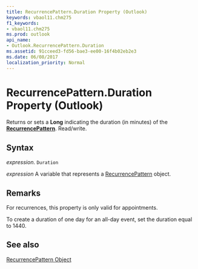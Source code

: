 ```yaml
---
title: RecurrencePattern.Duration Property (Outlook)
keywords: vbaol11.chm275
f1_keywords:
- vbaol11.chm275
ms.prod: outlook
api_name:
- Outlook.RecurrencePattern.Duration
ms.assetid: 91cceed3-fd56-bae3-ee00-16f4b02eb2e3
ms.date: 06/08/2017
localization_priority: Normal
---
```



# RecurrencePattern.Duration Property (Outlook)

Returns or sets a  **Long** indicating the duration (in minutes) of the **[RecurrencePattern](Outlook.RecurrencePattern.md)**. Read/write.


## Syntax

_expression_. `Duration`

_expression_ A variable that represents a [RecurrencePattern](./Outlook.RecurrencePattern.md) object.


## Remarks

For recurrences, this property is only valid for appointments.

To create a duration of one day for an all-day event, set the duration equal to 1440.


## See also


[RecurrencePattern Object](Outlook.RecurrencePattern.md)

